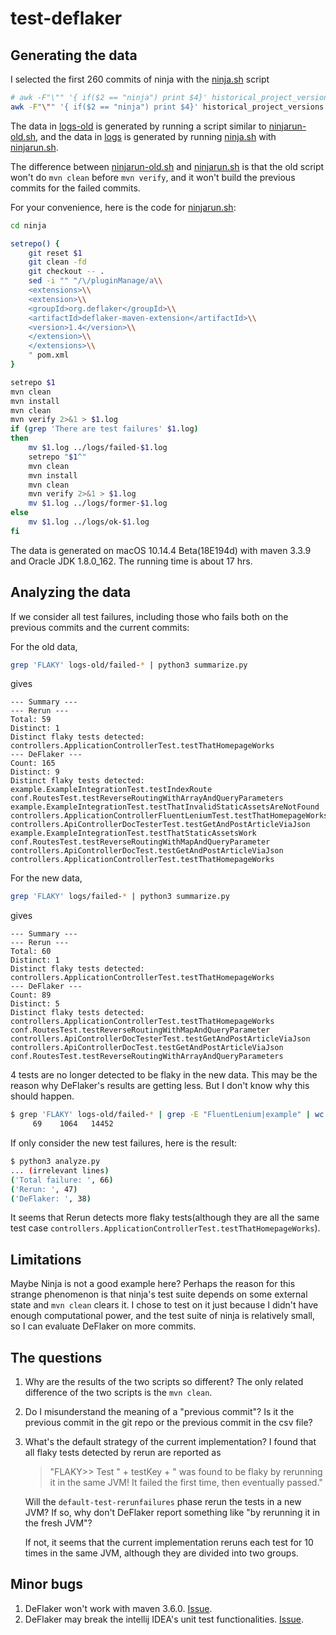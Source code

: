 # test-deflaker

## Generating the data
I selected the first 260 commits of ninja with the [ninja.sh](ninja.sh) script
```bash
# awk -F"\"" '{ if($2 == "ninja") print $4}' historical_project_versions.csv | xargs -t -n 1 -I{} ./ninjarun-old.sh {}
awk -F"\"" '{ if($2 == "ninja") print $4}' historical_project_versions.csv | xargs -t -n 1 -I{} ./ninjarun.sh {}
```

The data in [logs-old](logs-old) is generated by running a script similar to [ninjarun-old.sh](ninjarun-old.sh), and the data in [logs](logs) is generated by running [ninja.sh](ninja.sh) with [ninjarun.sh](ninjarun.sh).

The difference between [ninjarun-old.sh](ninjarun-old.sh) and [ninjarun.sh](ninjarun.sh) is that the old script won't do `mvn clean` before `mvn verify`, and it won't build the previous commits for the failed commits.

For your convenience, here is the code for [ninjarun.sh](ninjarun.sh):
```bash
cd ninja

setrepo() {
    git reset $1
    git clean -fd
    git checkout -- .
    sed -i "" "/\/pluginManage/a\\
    <extensions>\\
    <extension>\\
    <groupId>org.deflaker</groupId>\\
    <artifactId>deflaker-maven-extension</artifactId>\\
    <version>1.4</version>\\
    </extension>\\
    </extensions>\\
    " pom.xml
}

setrepo $1
mvn clean
mvn install
mvn clean
mvn verify 2>&1 > $1.log
if (grep 'There are test failures' $1.log)
then
    mv $1.log ../logs/failed-$1.log
    setrepo "$1^"
    mvn clean
    mvn install
    mvn clean
    mvn verify 2>&1 > $1.log
    mv $1.log ../logs/former-$1.log
else
    mv $1.log ../logs/ok-$1.log
fi
```

The data is generated on macOS 10.14.4 Beta(18E194d) with maven 3.3.9 and Oracle JDK 1.8.0_162. The running time is about 17 hrs.

## Analyzing the data
If we consider all test failures, including those who fails both on the previous commits and the current commits:

For the old data,
```bash
grep 'FLAKY' logs-old/failed-* | python3 summarize.py
```
gives
```text
--- Summary ---
--- Rerun ---
Total: 59
Distinct: 1
Distinct flaky tests detected:
controllers.ApplicationControllerTest.testThatHomepageWorks
--- DeFlaker ---
Count: 165
Distinct: 9
Distinct flaky tests detected:
example.ExampleIntegrationTest.testIndexRoute
conf.RoutesTest.testReverseRoutingWithArrayAndQueryParameters
example.ExampleIntegrationTest.testThatInvalidStaticAssetsAreNotFound
controllers.ApplicationControllerFluentLeniumTest.testThatHomepageWorks
controllers.ApiControllerDocTesterTest.testGetAndPostArticleViaJson
example.ExampleIntegrationTest.testThatStaticAssetsWork
conf.RoutesTest.testReverseRoutingWithMapAndQueryParameter
controllers.ApiControllerDocTest.testGetAndPostArticleViaJson
controllers.ApplicationControllerTest.testThatHomepageWorks
```

For the new data,
```bash
grep 'FLAKY' logs/failed-* | python3 summarize.py
```
gives
```text
--- Summary ---
--- Rerun ---
Total: 60
Distinct: 1
Distinct flaky tests detected:
controllers.ApplicationControllerTest.testThatHomepageWorks
--- DeFlaker ---
Count: 89
Distinct: 5
Distinct flaky tests detected:
controllers.ApplicationControllerTest.testThatHomepageWorks
conf.RoutesTest.testReverseRoutingWithMapAndQueryParameter
controllers.ApiControllerDocTesterTest.testGetAndPostArticleViaJson
controllers.ApiControllerDocTest.testGetAndPostArticleViaJson
conf.RoutesTest.testReverseRoutingWithArrayAndQueryParameters
```

4 tests are no longer detected to be flaky in the new data. This may be the reason why DeFlaker's results are getting less. But I don't know why this should happen.
```bash
$ grep 'FLAKY' logs-old/failed-* | grep -E "FluentLenium|example" | wc
     69    1064   14452
```

If only consider the new test failures, here is the result:
```bash
$ python3 analyze.py
... (irrelevant lines)
('Total failure: ', 66)
('Rerun: ', 47)
('DeFlaker: ', 38)
```

It seems that Rerun detects more flaky tests(although they are all the same test case `controllers.ApplicationControllerTest.testThatHomepageWorks`).

## Limitations
Maybe Ninja is not a good example here? Perhaps the reason for this strange phenomenon is that ninja's test suite depends on some external state and `mvn clean` clears it. I chose to test on it just because I didn't have enough computational power, and the test suite of ninja is relatively small, so I can evaluate DeFlaker on more commits.

## The questions
1. Why are the results of the two scripts so different? The only related difference of the two scripts is the `mvn clean`.
2. Do I misunderstand the meaning of a "previous commit"? Is it the previous commit in the git repo or the previous commit in the csv file?
3. What's the default strategy of the current implementation? I found that all flaky tests detected by rerun are reported as
   > "FLAKY>> Test " + testKey + " was found to be flaky by rerunning it in the same JVM! It failed the first time, then eventually passed."
   
   Will the `default-test-rerunfailures` phase rerun the tests in a new JVM? If so, why don't DeFlaker report something like "by rerunning it in the fresh JVM"?
   
   If not, it seems that the current implementation reruns each test for 10 times in the same JVM, although they are divided into two groups.
   
## Minor bugs
1. DeFlaker won't work with maven 3.6.0. [Issue](https://github.com/gmu-swe/deflaker/issues/3).
2. DeFlaker may break the intellij IDEA's unit test functionalities. [Issue](https://github.com/gmu-swe/deflaker/issues/4).
